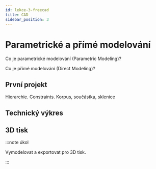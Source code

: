 ```yaml
---
id: lekce-3-freecad
title: CAD
sidebar_position: 3
---
```


# Parametrické a přímé modelování

Co je parametrické modelování (Parametric Modeling)?

Co je přímé modelování (Direct Modeling)?

## První projekt
Hierarchie.
Constraints.
Korpus, součástka, sklenice

## Technický výkres

## 3D tisk



:::note úkol

Vymodelovat a exportovat pro 3D tisk.

:::
